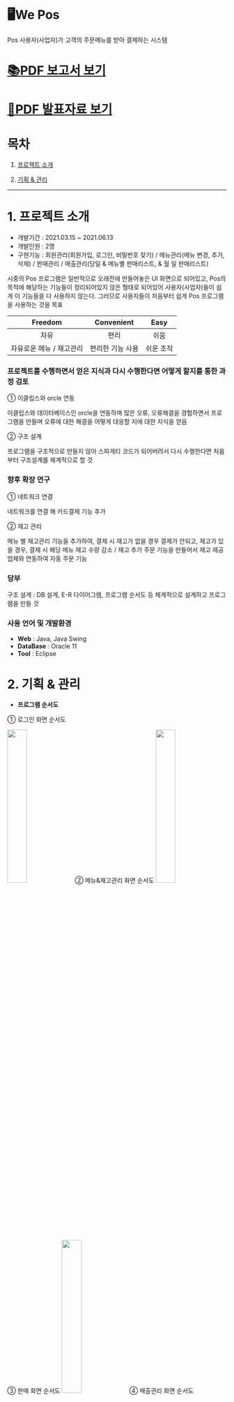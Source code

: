 # 🖥We Pos
Pos 사용자(사업자)가 고객의 주문메뉴를 받아 결제하는 시스템

# [📚PDF 보고서 보기](https://docs.google.com/viewer?url=https://github.com/yujin000/Senier-Project/blob/master/%EC%BA%A1%EC%8A%A4%ED%86%A4%EB%94%94%EC%9E%90%EC%9D%B8_%EB%B3%B4%EA%B3%A0%EC%84%9C_%EA%B9%80%EC%B1%84%EC%98%81%2C%EC%8B%A0%EC%9C%A0%EC%A7%84.pdf?raw=T)
# [📄PDF 발표자료 보기](https://drive.google.com/file/d/10QZPkJ0MzffHP4btcJSaFYftKSse3WNa/view?usp=share_link)

# 목차

1. [프로젝트 소개](#1-프로젝트-소개)

2. [기획 & 관리](#2-기획--관리)
-------------
# 1. 프로젝트 소개
* 개발기간 : 2021.03.15 ~ 2021.06.13
* 개발인원 : 2명
* 구현기능 : 회원관리(회원가입, 로그인, 비밀번호 찾기) / 메뉴관리(메뉴 변경, 추가, 삭제) / 판매관리 / 
매출관리(당일 & 메뉴별 판매리스트, & 월 일 판매리스트)

시중의 Pos 프로그램은 일반적으로 오래전에 만들어놓은 UI 화면으로 되어있고, Pos의 목적에 해당하는 기능들이 정리되어있지 않은 형태로 되어있어 사용자(사업자)들이 쉽게 이 기능들을 다 사용하지 않는다. 그러므로 사용자들이 처음부터 쉽게 Pos 프로그램을 사용하는 것을 목표

|Freedom|Convenient|Easy|
|:---:|:---:|:---:|
|자유|편리|쉬움|
|자유로운 메뉴 / 재고관리|편리한 기능 사용|쉬운 조작|

### 프로젝트를 수행하면서 얻은 지식과 다시 수행한다면 어떻게 할지를 통한 과정 검토
① 이클립스와 orcle 연동

이클립스와 데이터베이스인 orcle을 연동하며 많은 오류, 오류해결을 경험하면서 프로그램을 만들며 오류에 대한 해결을 어떻게 대응할 지에 대한 지식을 얻음

② 구조 설계

프로그램을 구조적으로 만들지 않아 스파게티 코드가 되어버려서 다시 수행한다면 처음부터 구조설계를 체계적으로 할 것

### 향후 확장 연구
① 네트워크 연결

네트워크를 연결 해 카드결제 기능 추가

② 재고 관리

메뉴 별 재고관리 기능을 추가하여, 결제 시 재고가 없을 경우 결제가 안되고, 재고가 있을 경우, 결제 시 해당 메뉴 재고 수량 감소 / 재고 추가 주문 기능을 만들어서 재고 제공업체와 연동하여 자동 주문 기능

### 당부
구조 설계 : DB 설계, E-R 다이어그램, 프로그램 순서도 등 체계적으로 설계하고 프로그램을 만들 것

### **사용 언어 및 개발환경**
* **Web** : Java, Java Swing
* **DataBase** : Oracle 11
* **Tool** : Eclipse

# 2. 기획 & 관리
* **프로그램 순서도**

① 로그인 화면 순서도

<img src="https://user-images.githubusercontent.com/101914200/220865326-7595a8cd-55e2-43c2-a804-779d7598815e.png" height="30%" width="30%">
② 메뉴&재고관리 화면 순서도

<img src="https://user-images.githubusercontent.com/101914200/220865989-2f2afd72-8bf1-460e-a77d-3cc4600ecfe6.png" height="30%" width="30%">
③ 판매 화면 순서도

<img src="https://user-images.githubusercontent.com/101914200/220866050-96072999-43de-4bf4-9285-acce546b6858.png" height="30%" width="30%">
④ 매출관리 화면 순서도

<img src="https://user-images.githubusercontent.com/101914200/220866077-5da6e47e-2869-4e08-b752-a635917ce256.png" height="40%" width="40%">

* **ERD**
<img src="https://user-images.githubusercontent.com/101914200/220868365-861b3c21-3301-4b4b-b6cc-ab2419f1ed07.png" height="50%" width="50%">

-------------

### **[메인 화면]**
![image](https://user-images.githubusercontent.com/101914200/217021170-b11a24fa-2b55-469d-93ae-debbf530b61a.png)
### **[메뉴 추가 화면]**
![image](https://user-images.githubusercontent.com/101914200/217021465-936f3de8-6968-4692-a758-cc125671e333.png)
![image](https://user-images.githubusercontent.com/101914200/217021604-0b42eb6e-02d1-458e-9f89-ad1ffc3de42b.png)
### **[메뉴 수정 화면]**
![image](https://user-images.githubusercontent.com/101914200/217021788-9d58fe9c-519c-40dc-8846-5c3252504d2e.png)
### **[판매 화면]**
![image](https://user-images.githubusercontent.com/101914200/217022030-7dcf99bd-6d48-4af0-94be-76c529c79992.png)
### **[매출 관리 화면]**
![image](https://user-images.githubusercontent.com/101914200/217022665-5007b661-8cd9-41d5-a6f1-8e4a42d50d0f.png)
